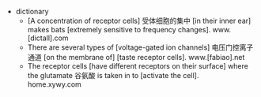 - dictionary 
    - [A concentration of receptor cells] 受体细胞的集中 [in their inner ear] makes bats [extremely sensitive to frequency changes]. www.[dictall].com
    - There are several types of [voltage-gated ion channels] 电压门控离子通道 [on the membrane of] [taste receptor cells]. www.[fabiao].net
    - The receptor cells [have different receptors on their surface] where the glutamate 谷氨酸 is taken in to [activate the cell]. home.xywy.com
